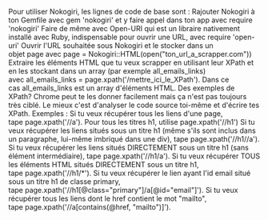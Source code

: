 Pour utiliser Nokogiri, les lignes de code de base sont :
Rajouter Nokogiri à ton Gemfile avec gem 'nokogiri' et y faire appel dans ton app avec require 'nokogiri'
Faire de même avec Open-URI qui est un libraire nativement installé avec Ruby, indispensable pour ouvrir une URL, avec require 'open-uri'
Ouvrir l'URL souhaitée sous Nokogiri et le stocker dans un objet page avec page = Nokogiri::HTML(open("ton_url_a_scrapper.com"))
Extraire les éléments HTML que tu veux scrapper en utilisant leur XPath et en les stockant dans un array (par exemple all_emails_links) avec all_emails_links = page.xpath('/mettre_ici_le_XPath'). Dans ce cas all_emails_links est un array d'éléments HTML.
Des exemples de XPath? Chrome peut te les donner facilement mais ça n'est pas toujours très ciblé. Le mieux c'est d'analyser le code source toi-même et d'écrire tes XPath. Exemples :
Si tu veux récupérer tous les liens d'une page, tape page.xpath('//a'). Pour tous les titres h1, utilise page.xpath('//h1')
Si tu veux récupérer les liens situés sous un titre h1 (même s'ils sont inclus dans un paragraphe, lui-même imbriqué dans une div), tape page.xpath('//h1//a').
Si tu veux récupérer les liens situés DIRECTEMENT sous un titre h1 (sans élément intermédiaire), tape page.xpath('//h1/a').
Si tu veux récupérer TOUS les éléments HTML situés DIRECTEMENT sous un titre h1, tape page.xpath('//h1/*').
Si tu veux récupérer le lien ayant l'id email situé sous un titre h1 de classe primary, tape page.xpath('//h1[@class="primary"]/a[@id="email"]').
Si tu veux récupérer tous les liens dont le href contient le mot "mailto", tape page.xpath('//a[contains(@href, "mailto")]').